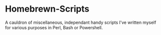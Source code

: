 Homebrewn-Scripts
=================

A cauldron of miscellaneous, independant handy scripts I've written myself for various purposes in Perl, Bash or Powershell.
